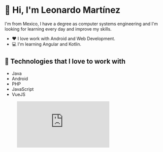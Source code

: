 # 👋 Hi, I'm Leonardo Martínez
I'm from Mexico, I have a degree as computer systems engineering and I'm looking for learning every day and improve my skills.
- ❤ I love work with Android and Web Development.
- 💻 I'm learning Angular and Kotlin.

## 👾 Technologies that I love to work with
- Java
- Android
- PHP
- JavaScript
- VueJS

<figure><embed src="https://wakatime.com/share/@hleonardoms/e3967a6b-fae3-4fd5-a249-3b76b78d8df8.svg"></embed></figure>

<!---
hleonardoms/hleonardoms is a ✨ special ✨ repository because its `README.md` (this file) appears on your GitHub profile.
You can click the Preview link to take a look at your changes.
--->
